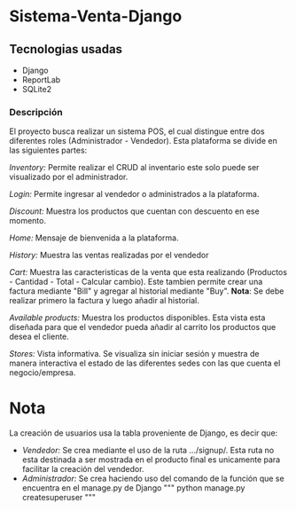 # Sistema-Venta-Django

## Tecnologias usadas
* Django
* ReportLab
* SQLite2

### Descripción
El proyecto busca realizar un sistema POS, el cual distingue entre dos diferentes roles (Administrador - Vendedor). Esta plataforma se divide en las siguientes partes:

*Inventory:* Permite realizar el CRUD al inventario este solo puede ser visualizado por el administrador.

*Login:* Permite ingresar al vendedor o administrados a la plataforma.

*Discount:* Muestra los productos que cuentan con descuento en ese momento.

*Home:* Mensaje de bienvenida a la plataforma.

*History:* Muestra las ventas realizadas por el vendedor

*Cart:* Muestra las caracteristicas de la venta que esta realizando (Productos - Cantidad - Total - Calcular cambio). Este tambien permite crear una factura mediante "Bill" y agregar al historial mediante "Buy".
**Nota**: Se debe realizar primero la factura y luego añadir al historial.

*Available products:* Muestra los productos disponibles. Esta vista esta diseñada para que el vendedor pueda añadir al carrito los productos que desea el cliente.

*Stores:* Vista informativa. Se visualiza sin iniciar sesión y muestra de manera interactiva el estado de las diferentes sedes con las que cuenta el negocio/empresa.

# Nota
La creación de usuarios usa la tabla proveniente de Django, es decir que:

* *Vendedor:* Se crea mediante el uso de la ruta .../signup/. Esta ruta no esta destinada a ser mostrada en el producto final es unicamente para facilitar la creación del vendedor.
*  *Administrador:* Se crea haciendo uso del comando de la función que se encuentra en el manage.py de Django """ python manage.py createsuperuser """
